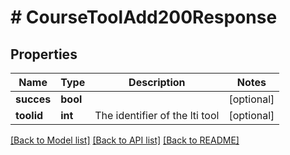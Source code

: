 # # CourseToolAdd200Response

## Properties

Name | Type | Description | Notes
------------ | ------------- | ------------- | -------------
**succes** | **bool** |  | [optional]
**toolid** | **int** | The identifier of the lti tool | [optional]

[[Back to Model list]](../../README.md#models) [[Back to API list]](../../README.md#endpoints) [[Back to README]](../../README.md)

